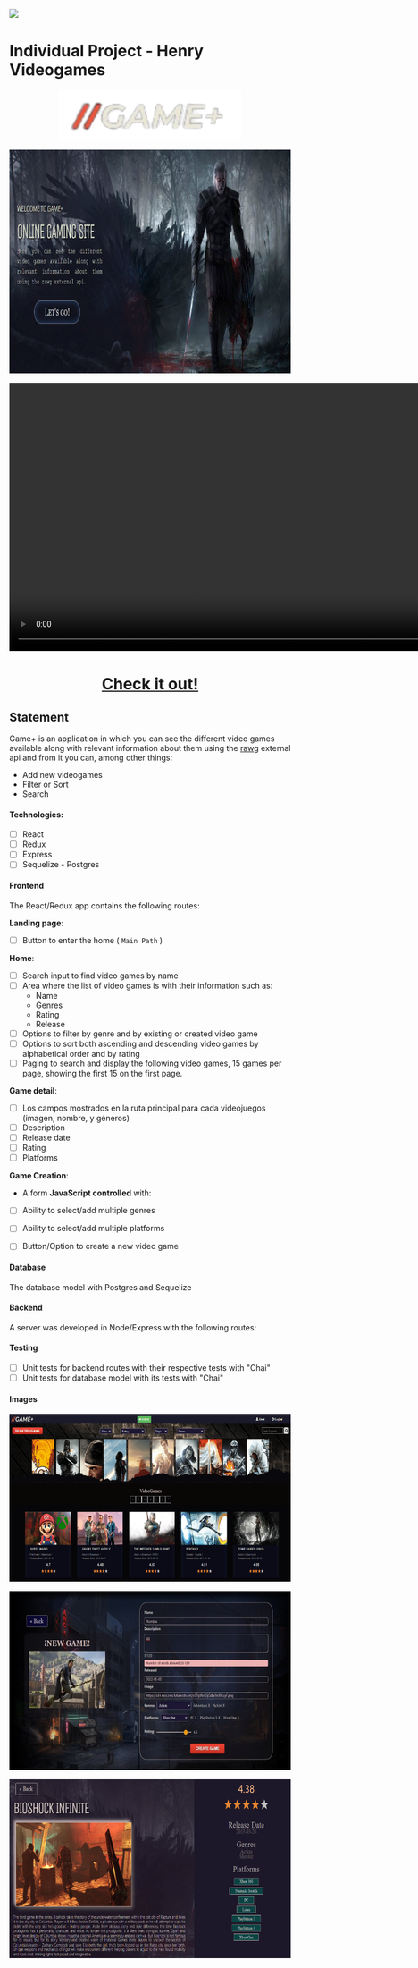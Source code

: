 <p align='left'>
    <img src='https://static.wixstatic.com/media/85087f_0d84cbeaeb824fca8f7ff18d7c9eaafd~mv2.png/v1/fill/w_160,h_30,al_c,q_85,usm_0.66_1.00_0.01/Logo_completo_Color_1PNG.webp' </img>
</p>

# Individual Project - Henry Videogames

<p align="center">
  <img height="90" src='./GamePlus.png' </img>
</p>

<p align="center">
  <img height="400" src='./landing.png' </img>
</p>
<center>
<video src="demo.mp4" height="480"></video>
</center>
<center>
  <p align="center">
    <a  title="Deploy" href="https://game-app-rosy.vercel.app" target="_blank" rel="noreferrer" >
      <h1>Check it out!</h1>
    </a>
  </p>
</center>



## Statement
Game+ is an application in which you can see the different video games available along with relevant information about them using the [rawg](https://rawg.io/apidocs) external api and from it you can, among other things:

  - Add new videogames
  - Filter or Sort
  - Search 
 
 
#### Technologies:
- [ ] React
- [ ] Redux
- [ ] Express
- [ ] Sequelize - Postgres

#### Frontend

The React/Redux app contains the following routes:

__Landing page__: 
- [ ] Button to enter the home ( `Main Path` )

__Home__: 
- [ ] Search input to find video games by name
- [ ] Area where the list of video games is with their information such as:
  - Name
  - Genres
  - Rating
  - Release
- [ ] Options to filter by genre and by existing or created video game
- [ ] Options to sort both ascending and descending video games by alphabetical order and by rating
- [ ] Paging to search and display the following video games, 15 games per page, showing the first 15 on the first page.

__Game detail__:
- [ ] Los campos mostrados en la ruta principal para cada videojuegos (imagen, nombre, y géneros)
- [ ] Description
- [ ] Release date
- [ ] Rating
- [ ] Platforms

__Game Creation__: 
- A form __JavaScript controlled__ with:
- [ ] Ability to select/add multiple genres
- [ ] Ability to select/add multiple platforms
- [ ] Button/Option to create a new video game


#### Database

The database model with Postgres and Sequelize

#### Backend

A server was developed in Node/Express with the following routes:



#### Testing
- [ ] Unit tests for backend routes with their respective tests with "Chai"
- [ ] Unit tests for database model with its tests with "Chai"

#### Images
<p align="center">
  <img height="300" src='./Home.png' </img>
</p>
<p align="center">
  <img height="320" src='./Create.jpg' </img>
</p>
<p align="center">
  <img height="320" src='./Details.png' </img>
</p>


